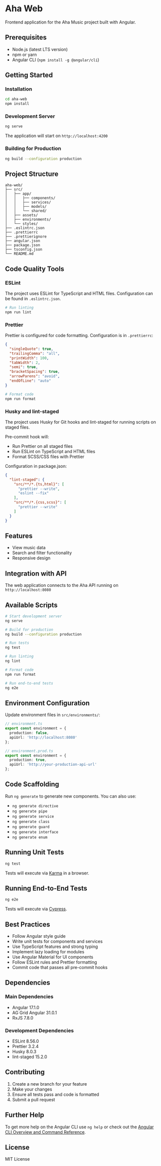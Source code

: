 # Aha Web

Frontend application for the Aha Music project built with Angular.

## Prerequisites

- Node.js (latest LTS version)
- npm or yarn
- Angular CLI (`npm install -g @angular/cli`)

## Getting Started

### Installation

```bash
cd aha-web
npm install
```

### Development Server

```bash
ng serve
```

The application will start on `http://localhost:4200`

### Building for Production

```bash
ng build --configuration production
```

## Project Structure

```
aha-web/
├── src/
│   ├── app/
│   │   ├── components/
│   │   ├── services/
│   │   ├── models/
│   │   └── shared/
│   ├── assets/
│   ├── environments/
│   └── styles/
├── .eslintrc.json
├── .prettierrc
├── .prettierignore
├── angular.json
├── package.json
├── tsconfig.json
└── README.md
```

## Code Quality Tools

### ESLint

The project uses ESLint for TypeScript and HTML files. Configuration can be found in `.eslintrc.json`.

```bash
# Run linting
npm run lint
```

### Prettier

Prettier is configured for code formatting. Configuration is in `.prettierrc`:

```json
{
  "singleQuote": true,
  "trailingComma": "all",
  "printWidth": 100,
  "tabWidth": 2,
  "semi": true,
  "bracketSpacing": true,
  "arrowParens": "avoid",
  "endOfLine": "auto"
}
```

```bash
# Format code
npm run format
```

### Husky and lint-staged

The project uses Husky for Git hooks and lint-staged for running scripts on staged files.

Pre-commit hook will:
- Run Prettier on all staged files
- Run ESLint on TypeScript and HTML files
- Format SCSS/CSS files with Prettier

Configuration in package.json:
```json
{
  "lint-staged": {
    "src/**/*.{ts,html}": [
      "prettier --write",
      "eslint --fix"
    ],
    "src/**/*.{css,scss}": [
      "prettier --write"
    ]
  }
}
```

## Features

- View music data
- Search and filter functionality
- Responsive design

## Integration with API

The web application connects to the Aha API running on `http://localhost:8080`

## Available Scripts

```bash
# Start development server
ng serve

# Build for production
ng build --configuration production

# Run tests
ng test

# Run linting
ng lint

# Format code
npm run format

# Run end-to-end tests
ng e2e
```

## Environment Configuration

Update environment files in `src/environments/`:

```typescript
// environment.ts
export const environment = {
  production: false,
  apiUrl: 'http://localhost:8080'
};

// environment.prod.ts
export const environment = {
  production: true,
  apiUrl: 'http://your-production-api-url'
};
```

## Code Scaffolding

Run `ng generate` to generate new components. You can also use:
- `ng generate directive`
- `ng generate pipe`
- `ng generate service`
- `ng generate class`
- `ng generate guard`
- `ng generate interface`
- `ng generate enum`

## Running Unit Tests

```bash
ng test
```

Tests will execute via [Karma](https://karma-runner.github.io) in a browser.

## Running End-to-End Tests

```bash
ng e2e
```

Tests will execute via [Cypress](https://www.cypress.io/).

## Best Practices

- Follow Angular style guide
- Write unit tests for components and services
- Use TypeScript features and strong typing
- Implement lazy loading for modules
- Use Angular Material for UI components
- Follow ESLint rules and Prettier formatting
- Commit code that passes all pre-commit hooks

## Dependencies

### Main Dependencies
- Angular 17.1.0
- AG Grid Angular 31.0.1
- RxJS 7.8.0

### Development Dependencies
- ESLint 8.56.0
- Prettier 3.2.4
- Husky 8.0.3
- lint-staged 15.2.0

## Contributing

1. Create a new branch for your feature
2. Make your changes
3. Ensure all tests pass and code is formatted
4. Submit a pull request

## Further Help

To get more help on the Angular CLI use `ng help` or check out the [Angular CLI Overview and Command Reference](https://angular.io/cli).

## License

MIT License 